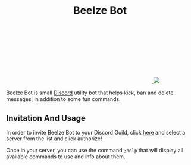 
# <p align="center">Beelze Bot</p>


<p align="center">
  <a href="https://discordbots.org/bot/700119467295768576" >
    <svg href="https://top.gg/api/widget/status/700119467295768576.svg?noavatar=true" />
  </a>
  <a href="https://discordbots.org/bot/700119467295768576">
    <img src="https://discordbots.org/api/widget/servers/700119467295768576.svg?noavatar=true" />
  </a>
  </p>

Beelze Bot is small [Discord](https://discord.com/) utility bot that helps kick, ban and delete messages, in addition to some fun commands.

## Invitation And Usage
In order to invite Beelze Bot to your Discord Guild, click [here](https://discord.com/api/oauth2/authorize?client_id=700119467295768576&permissions=1077013575&scope=bot) and select a server from the list and click authorize!

Once in your server, you can use the command `;help` that will display all available commands to use and info about them.
